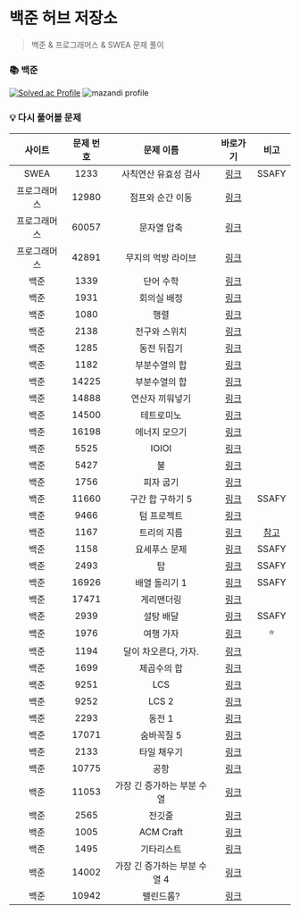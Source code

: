 # 백준 허브 저장소

> 백준 & 프로그래머스 & SWEA 문제 풀이

### 📚 백준

[![Solved.ac Profile](http://mazassumnida.wtf/api/v2/generate_badge?boj=codeer)](https://solved.ac/codeer/)
![mazandi profile](http://mazandi.herokuapp.com/api?handle=codeer&theme=dark)

### 💡 다시 풀어볼 문제

| 사이트 | 문제 번호 |  문제 이름 | 바로가기 | 비고 |
| :----------: | :----------: | :----------: | :----------: | :----------: |
| SWEA | 1233 | 사칙연산 유효성 검사 | [링크](https://swexpertacademy.com/main/code/problem/problemDetail.do?contestProbId=AV141176AIwCFAYD) | SSAFY |
| 프로그래머스 | 12980 | 점프와 순간 이동 | [링크](https://school.programmers.co.kr/learn/courses/30/lessons/12980) | |
| 프로그래머스 | 60057 | 문자열 압축 | [링크](https://school.programmers.co.kr/learn/courses/30/lessons/60057) | |
| 프로그래머스 | 42891 | 무지의 먹방 라이브 | [링크](https://school.programmers.co.kr/learn/courses/30/lessons/42891) | |
| 백준 | 1339 | 단어 수학 | [링크](https://www.acmicpc.net/problem/1339) | |
| 백준 | 1931 | 회의실 배정 | [링크](https://www.acmicpc.net/problem/1931) | |
| 백준 | 1080 | 행렬 | [링크](https://www.acmicpc.net/problem/1080) | |
| 백준 | 2138 | 전구와 스위치 | [링크](https://www.acmicpc.net/problem/2138) | |
| 백준 | 1285 | 동전 뒤집기 | [링크](https://www.acmicpc.net/problem/1285) | |
| 백준 | 1182 | 부분수열의 합 | [링크](https://www.acmicpc.net/problem/1182) | |
| 백준 | 14225 | 부분수열의 합 | [링크](https://www.acmicpc.net/problem/14225) | |
| 백준 | 14888 | 연산자 끼워넣기 | [링크](https://www.acmicpc.net/problem/14888) | |
| 백준 | 14500 | 테트로미노 | [링크](https://www.acmicpc.net/problem/14500) | |
| 백준 | 16198 | 에너지 모으기 | [링크](https://www.acmicpc.net/problem/16198) | |
| 백준 | 5525 | IOIOI | [링크](https://www.acmicpc.net/problem/5525) | |
| 백준 | 5427 | 불 | [링크](https://www.acmicpc.net/problem/5427) | |
| 백준 | 1756 | 피자 굽기 | [링크](https://www.acmicpc.net/problem/1756) | |
| 백준 | 11660 | 구간 합 구하기 5 | [링크](https://www.acmicpc.net/problem/11660) | SSAFY |
| 백준 | 9466 | 텀 프로젝트 | [링크](https://www.acmicpc.net/problem/9466) | |
| 백준 | 1167 | 트리의 지름 | [링크](https://www.acmicpc.net/problem/1167) | [참고](https://velog.io/@zioo/%ED%8A%B8%EB%A6%AC%EC%9D%98-%EC%A7%80%EB%A6%84-%EA%B5%AC%ED%95%98%EA%B8%B0) |
| 백준 | 1158 | 요세푸스 문제 | [링크](https://www.acmicpc.net/problem/1158) | SSAFY |
| 백준 | 2493 | 탑 | [링크](https://www.acmicpc.net/problem/2493) | SSAFY |
| 백준 | 16926 | 배열 돌리기 1 | [링크](https://www.acmicpc.net/problem/16926) | SSAFY |
| 백준 | 17471 | 게리맨더링 | [링크](https://www.acmicpc.net/problem/17471) | |
| 백준 | 2939 | 설탕 배달 | [링크](https://www.acmicpc.net/problem/2839) | SSAFY |
| 백준 | 1976 | 여행 가자 | [링크](https://www.acmicpc.net/problem/1976) | ⭐ |
| 백준 | 1194 | 달이 차오른다, 가자. | [링크](https://www.acmicpc.net/problem/1194) | |
| 백준 | 1699 | 제곱수의 합 | [링크](https://www.acmicpc.net/problem/1699) | |
| 백준 | 9251 | LCS | [링크](https://www.acmicpc.net/problem/9251) | |
| 백준 | 9252 | LCS 2 | [링크](https://www.acmicpc.net/problem/9252) | |
| 백준 | 2293 | 동전 1 | [링크](https://www.acmicpc.net/problem/2293) | |
| 백준 | 17071 | 숨바꼭질 5 | [링크](https://www.acmicpc.net/problem/17071) | |
| 백준 | 2133 | 타일 채우기 | [링크](https://www.acmicpc.net/problem/2133) | |
| 백준 | 10775 | 공항 | [링크](https://www.acmicpc.net/problem/10775) | |
| 백준 | 11053 | 가장 긴 증가하는 부분 수열 | [링크](https://www.acmicpc.net/problem/11053) | |
| 백준 | 2565 | 전깃줄 | [링크](https://www.acmicpc.net/problem/2565) | |
| 백준 | 1005 | ACM Craft | [링크](https://www.acmicpc.net/problem/1005) | |
| 백준 | 1495 | 기타리스트 | [링크](https://www.acmicpc.net/problem/1495) | |
| 백준 | 14002 | 가장 긴 증가하는 부분 수열 4 | [링크](https://www.acmicpc.net/problem/14002) | |
| 백준 | 10942 | 팰린드롬? | [링크](https://www.acmicpc.net/problem/10942) | |
